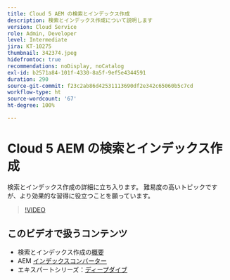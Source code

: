 ```yaml
---
title: Cloud 5 AEM の検索とインデックス作成
description: 検索とインデックス作成について説明します
version: Cloud Service
role: Admin, Developer
level: Intermediate
jira: KT-10275
thumbnail: 342374.jpeg
hidefromtoc: true
recommendations: noDisplay, noCatalog
exl-id: b2571a84-101f-4330-8a5f-9ef5e4344591
duration: 290
source-git-commit: f23c2ab86d42531113690df2e342c65060b5c7cd
workflow-type: ht
source-wordcount: '67'
ht-degree: 100%

---
```


# Cloud 5 AEM の検索とインデックス作成

検索とインデックス作成の詳細に立ち入ります。 難易度の高いトピックですが、より効果的な習得に役立つことを願っています。

>[!VIDEO](https://video.tv.adobe.com/v/342374?quality=12&learn=on)

## このビデオで扱うコンテンツ

+ 検索とインデックス作成の[概要](https://experienceleague.adobe.com/docs/experience-manager-cloud-service/content/operations/indexing.html?lang=ja)
+ AEM [インデックスコンバーター](https://experienceleague.adobe.com/docs/experience-manager-cloud-service/content/migration-journey/refactoring-tools/index-converter.html?lang=ja)
+ エキスパートシリーズ：[ディープダイブ](../../../cloud-service/migration/moving-to-aem-as-a-cloud-service/search-and-indexing.md)
